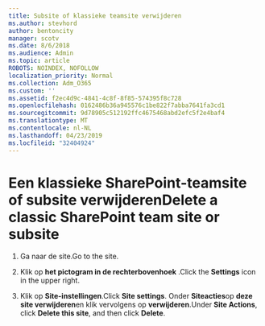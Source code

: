 ```yaml
---
title: Subsite of klassieke teamsite verwijderen
ms.author: stevhord
author: bentoncity
manager: scotv
ms.date: 8/6/2018
ms.audience: Admin
ms.topic: article
ROBOTS: NOINDEX, NOFOLLOW
localization_priority: Normal
ms.collection: Adm_O365
ms.custom: ''
ms.assetid: f2ec4d9c-4841-4c8f-8f85-574395f8c728
ms.openlocfilehash: 0162486b36a945576c1be822f7abba7641fa3cd1
ms.sourcegitcommit: 9d78905c512192ffc4675468abd2efc5f2e4baf4
ms.translationtype: MT
ms.contentlocale: nl-NL
ms.lasthandoff: 04/23/2019
ms.locfileid: "32404924"
---
```

# <a name="delete-a-classic-sharepoint-team-site-or-subsite"></a><span data-ttu-id="d9add-102">Een klassieke SharePoint-teamsite of subsite verwijderen</span><span class="sxs-lookup"><span data-stu-id="d9add-102">Delete a classic SharePoint team site or subsite</span></span>

1. <span data-ttu-id="d9add-103">Ga naar de site.</span><span class="sxs-lookup"><span data-stu-id="d9add-103">Go to the site.</span></span>
    
2. <span data-ttu-id="d9add-104">Klik op **het pictogram in de rechterbovenhoek** .</span><span class="sxs-lookup"><span data-stu-id="d9add-104">Click the **Settings** icon in the upper right.</span></span> 
    
3. <span data-ttu-id="d9add-105">Klik op **Site-instellingen**.</span><span class="sxs-lookup"><span data-stu-id="d9add-105">Click **Site settings**.</span></span> <span data-ttu-id="d9add-106">Onder **Siteacties**op **deze site verwijderen**en klik vervolgens op **verwijderen**.</span><span class="sxs-lookup"><span data-stu-id="d9add-106">Under **Site Actions**, click **Delete this site**, and then click **Delete**.</span></span>
    

